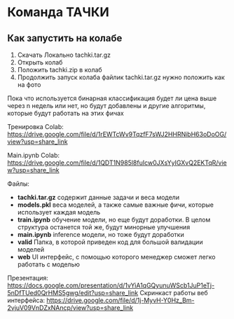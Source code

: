 # Команда ТАЧКИ

## Как запустить на колабе
1) Скачать Локально tachki.tar.gz
2) Открыть колаб
3) Положить tachki.zip в колаб
4) Продолжить запуск колаба
файлик tachki.tar.gz нужно положить как на фото

Пока что используется бинарная классификация будет ли цена выше через n недель или нет, но будут добавлены и другие алгоритмы, которые будут работать на этих фичах

Тренировка Colab: https://drive.google.com/file/d/1rEWTcWv9TqzfF7sWJ2HHRNibH63oDoOG/view?usp=share_link

Main.ipynb Colab: https://drive.google.com/file/d/1QDT1N985l8fuIcw0JXsYyIGXvQ2EKTqR/view?usp=share_link

Файлы:
- **tachki.tar.gz** содержит данные задачи и веса модели
- **models.pkl** веса моделей, а также самые важные фичи, которые использует каждая модель
- **train.ipynb** обучение модели, но еще будут доработки. В целом структура останется той же, будут минорные улучшения
- **main.ipynb** inference модели, но тоже будут доработки
- **valid** Папка, в которой приведен код для большой валидации моделей
- **web** UI интерфейс, с помощью которого менеджер сможет легко работать с моделью


Презентация: https://docs.google.com/presentation/d/1vYiA1qGQyunuWScb1JuP1eTj-5nDfTUed0QrHMS5gwg/edit?usp=share_link
Скринкаст работы веб интерфейса: https://drive.google.com/file/d/1j-MyvH-Y0Hz_Bm-2vjuV09VnDZxNAncp/view?usp=share_link
